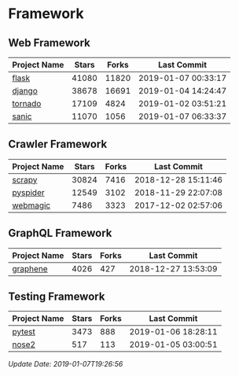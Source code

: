 # Framework

## Web Framework

| Project Name | Stars | Forks | Last Commit |
| ------------ | ----- | ----- | ----------- |
| [flask](https://github.com/pallets/flask) | 41080 | 11820 | 2019-01-07 00:33:17 |
| [django](https://github.com/django/django) | 38678 | 16691 | 2019-01-04 14:24:47 |
| [tornado](https://github.com/tornadoweb/tornado) | 17109 | 4824 | 2019-01-02 03:51:21 |
| [sanic](https://github.com/huge-success/sanic) | 11070 | 1056 | 2019-01-07 06:33:37 |

## Crawler Framework

| Project Name | Stars | Forks | Last Commit |
| ------------ | ----- | ----- | ----------- |
| [scrapy](https://github.com/scrapy/scrapy) | 30824 | 7416 | 2018-12-28 15:11:46 |
| [pyspider](https://github.com/binux/pyspider) | 12549 | 3102 | 2018-11-29 22:07:08 |
| [webmagic](https://github.com/code4craft/webmagic) | 7486 | 3323 | 2017-12-02 02:57:06 |

## GraphQL Framework

| Project Name | Stars | Forks | Last Commit |
| ------------ | ----- | ----- | ----------- |
| [graphene](https://github.com/graphql-python/graphene) | 4026 | 427 | 2018-12-27 13:53:09 |

## Testing Framework

| Project Name | Stars | Forks | Last Commit |
| ------------ | ----- | ----- | ----------- |
| [pytest](https://github.com/pytest-dev/pytest) | 3473 | 888 | 2019-01-06 18:28:11 |
| [nose2](https://github.com/nose-devs/nose2) | 517 | 113 | 2019-01-05 03:00:51 |

*Update Date: 2019-01-07T19:26:56*